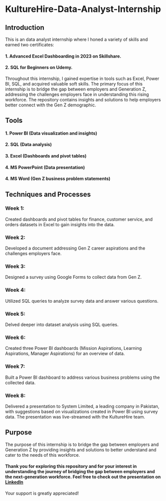 # KultureHire-Data-Analyst-Internship

## Introduction
This is an data analyst internship where I honed a variety of skills and earned two certificates:
#### 1. Advanced Excel Dashboarding in 2023 on Skillshare.
#### 2. SQL for Beginners on Udemy.
Throughout this internship, I gained expertise in tools such as Excel, Power BI, SQL, and acquired valuable soft skills. The primary focus of this internship is to bridge the gap between employers and Generation Z, addressing the challenges employers face in understanding this rising workforce. The repository contains insights and solutions to help employers better connect with the Gen Z demographic.

## Tools
#### 1. Power BI (Data visualization and insights)
#### 2. SQL (Data analysis)
#### 3. Excel (Dashboards and pivot tables)
#### 4. MS PowerPoint (Data presentation)
#### 4. MS Word (Gen Z business problem statements)

## Techniques and Processes
### Week 1:
Created dashboards and pivot tables for finance, customer service, and orders datasets in Excel to gain insights into the data.
### Week 2:
Developed a document addressing Gen Z career aspirations and the challenges employers face.
### Week 3:
Designed a survey using Google Forms to collect data from Gen Z.
### Week 4:
Utilized SQL queries to analyze survey data and answer various questions.
### Week 5:
Delved deeper into dataset analysis using SQL queries.
### Week 6:
Created three Power BI dashboards (Mission Aspirations, Learning Aspirations, Manager Aspirations) for an overview of data.
### Week 7:
Built a Power BI dashboard to address various business problems using the collected data.
### Week 8:
Delivered a presentation to System Limited, a leading company in Pakistan, with suggestions based on visualizations created in Power BI using survey data. The presentation was live-streamed with the KultureHire team.
## Purpose
The purpose of this internship is to bridge the gap between employers and Generation Z by providing insights and solutions to better understand and cater to the needs of this workforce.

#### Thank you for exploring this repository and for your interest in understanding the journey of bridging the gap between employers and the next-generation workforce. Feel free to check out the presentation on <a href="https://www.linkedin.com/posts/kulturehire_data-kulturehire-dataanalytics-activity-7136663776371634176-5Qx4?utm_source=share&utm_medium=member_desktop&rcm=ACoAACACat4BFJWcfPpDLFRHSiEZYKJ1TWXHqqg">LinkedIn</a>


Your support is greatly appreciated!
